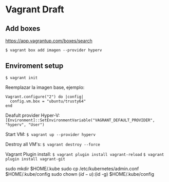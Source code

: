# Vagrant Draft

## Add boxes
https://app.vagrantup.com/boxes/search

`$ vagrant box add imagen --provider hyperv`

## Enviroment setup

`$ vagrant init`

Reemplazar la imagen base, ejemplo:

```
Vagrant.configure("2") do |config|
  config.vm.box = "ubuntu/trusty64"
end
```

Deafult provider Hyper-V: `[Environment]::SetEnvironmentVariable("VAGRANT_DEFAULT_PROVIDER", "hyperv", "User")`

Start VM: `$ vagrant up --provider hyperv`

Destroy all VM's: `$ vagrant destroy --force`

Vagrant Plugin install: `$ vagrant plugin install vagrant-reload` `$ vagrant plugin install vagrant-git`

sudo mkdir $HOME/.kube
sudo cp /etc/kubernetes/admin.conf $HOME/.kube/config
sudo chown $(id -u):$(id -g) $HOME/.kube/config
